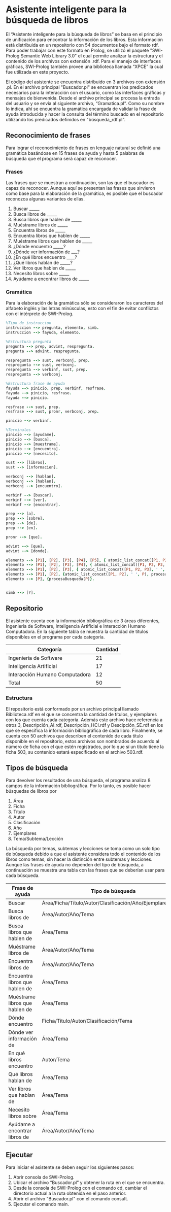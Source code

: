 # Asistente inteligente para la búsqueda de libros

El “Asistente inteligente para la búsqueda de libros” se basa en el principio de unificación para encontrar la información de los libros. Esta información está distribuida en un repositorio con 54 documentos bajo el formato rdf. Para poder trabajar con este formato en Prolog, se utilizó el paquete "SWI-Prolog Semantic Web Library 3.0" el cual permite analizar la estructura y el contenido de los archivos con extensión .rdf. Para el manejo de interfaces gráficas, SWI-Prolog también provee una biblioteca llamada “XPCE” la cual fue utilizada en este proyecto.

El código del asistente se encuentra distribuido en 3 archivos con extensión .pl. En el archivo principal "Buscador.pl" se encuentran los predicados necesarios para la interacción con el usuario, como las interfaces gráficas y mensajes de bienvenida. Desde el archivo principal se procesa la entrada del usuario y se envía al siguiente archivo, “Gramatica.pl”. Como su nombre lo indica, ahí se encuentra la gramática encargada de validar la frase de ayuda introducida y hacer la consulta del término buscado en el repositorio utilizando los predicados definidos en "búsqueda_rdf.pl".

## Reconocimiento de frases

Para lograr el reconocimiento de frases en lenguaje natural se definió una gramática basándose en 15 frases de ayuda y hasta 5 palabras de búsqueda que el programa será capaz de reconocer.

### Frases

Las frases que se muestran a continuación, son las que el buscador es capaz de reconocer. Aunque aquí se presentan las frases que sirvieron como base para la elaboración de la gramática, es posible que el buscador reconozca algunas variantes de ellas.

1. Buscar _____
2. Busca libros de _____
3. Busca libros que hablen de _____
4. Muéstrame libros de _____
5. Encuentra libros de _____
6. Encuentra libros que hablen de _____
7. Muéstrame libros que hablen de _____
8. ¿Dónde encuentro _____?
9. ¿Dónde ver información de ___?
10. ¿En qué libros encuentro ____?
11. ¿Qué libros hablan de _____?
12. Ver libros que hablen de _____
13. Necesito libros sobre _____
14. Ayúdame a encontrar libros de _____

### Gramática

Para la elaboración de la gramática sólo se consideraron los caracteres del alfabeto inglés y las letras minúsculas, esto con el fin de evitar conflictos con el intérprete de SWI-Prolog.

```prolog
%Tipo de instruccion
instruccion --> pregunta, elemento, simb.
instruccion --> fayuda, elemento.

%Estructura pregunta
pregunta --> prep, advint, respregunta.
pregunta --> advint, respregunta. 

respregunta --> sust, verbconj, prep.
respregunta --> sust, verbconj.
respregunta --> verbinf, sust, prep.
respregunta --> verbconj.

%Estructura frase de ayuda
fayuda --> pinicio, prep, verbinf, resfrase.
fayuda --> pinicio, resfrase.
fayuda --> pinicio.

resfrase --> sust, prep.
resfrase --> sust, pronr, verbconj, prep. 

pinicio --> verbinf.

%Terminales
pinicio --> [ayudame].
pinicio --> [busca]. 
pinicio --> [muestrame]. 
pinicio --> [encuentra].
pinicio --> [necesito].

sust --> [libros].
sust --> [informacion].

verbconj --> [hablan].
verbconj --> [hablen].
verbconj --> [encuentro].

verbinf --> [buscar].
verbinf --> [ver].
verbinf --> [encontrar].

prep --> [a].
prep --> [sobre].
prep --> [de]. 
prep --> [en].

pronr --> [que].

advint --> [que].
advint --> [donde].

elemento --> [P1], [P2], [P3], [P4], [P5], { atomic_list_concat([P1, P2, P3, P4, P5], ' ', P), procesaBusqueda(P) }.
elemento --> [P1], [P2], [P3], [P4], { atomic_list_concat([P1, P2, P3, P4], ' ', P), procesaBusqueda(P) }.
elemento --> [P1], [P2], [P3], { atomic_list_concat([P1, P2, P3], ' ', P), procesaBusqueda(P) }.
elemento --> [P1], [P2], {atomic_list_concat([P1, P2], ' ', P), procesaBusqueda(P)}.
elemento --> [P], {procesaBusqueda(P)}.


simb --> [?].
```

## Repositorio

El asistente cuenta con la información bibliográfica de 3 áreas diferentes, Ingeniería de Software, Inteligencia Artificial e Interacción Humano Computadora. En la siguiente tabla se muestra la cantidad de títulos disponibles en el programa por cada categoría.

| Categoría | Cantidad |
| ---- | ---- |
| Ingeniería de Software | 21 |
| Inteligencia Artificial | 17 |
| Interacción Humano Computadora | 12 |
| Total | 50 |

### Estructura

El repositorio está conformado por un archivo principal llamado Biblioteca.rdf en el que se concentra la cantidad de títulos, y ejemplares con los que cuenta cada categoría. Además este archivo hace referencia a otros 3, Descripción_AI.rdf, Descripción_HCI.rdf y Descipción_SE.rdf en los que se especifica la información bibliográfica de cada libro. Finalmente, se cuenta con 50 archivos que describen el contenido de cada título disponible en el repositorio, estos archivos son nombrados de acuerdo al número de ficha con el que estén registrados, por lo que sí un titulo tiene la ficha 503, su contenido estará especificado en el archivo 503.rdf.

## Tipos de búsqueda

Para devolver los resultados de una búsqueda, el programa analiza 8 campos de la información bibliográfica. Por lo tanto, es posible hacer búsquedas de libros por

1. Área
2. Ficha
3. Título
4. Autor
5. Clasificación
6. Año
7. Ejemplares
8. Tema/Subtema/Lección

La búsqueda por temas, subtemas y lecciones se toma como un solo tipo de búsqueda debido a que el asistente considera todo el contenido de los libros como temas, sin hacer la distinción entre subtemas y lecciones. Aunque las frases de ayuda no dependen del tipo de búsqueda, a continuación se muestra una tabla con las frases que se deberían usar para cada búsqueda.

| Frase de ayuda | Tipo de búsqueda |
| ---- | ---- |
| Buscar | Área/Ficha/Título/Autor/Clasificación/Año/Ejemplares/Tema |
| Busca libros de | Área/Autor/Año/Tema |
| Busca libros que hablen de | Área/Tema |
| Muéstrame libros de | Área/Autor/Año/Tema |
| Encuentra libros de | Área/Autor/Año/Tema |
| Encuentra libros que hablen de | Área/Tema |
| Muéstrame libros que hablen de | Área/Tema |
| Dónde encuentro | Ficha/Titulo/Autor/Clasificación/Tema |
| Dónde ver información de | Área/Tema |
| En qué libros encuentro | Autor/Tema |
| Qué libros hablan de | Área/Tema |
| Ver libros que hablan de | Área/Tema |
| Necesito libros sobre | Área/Tema |
| Ayúdame a encontrar libros de | Área/Autor/Año/Tema |

## Ejecutar

Para iniciar el asistente se deben seguir los siguientes pasos:

1. Abrir consola de SWI-Prolog.
2. Ubicar el archivo “Buscador.pl” y obtener la ruta en el que se encuentra.
3. Desde la consola de SWI-Prolog con el comando cd, cambiar el directorio actual a la ruta obtenida en el paso anterior.
4. Abrir el archivo "Buscador.pl" con el comando consult.
5. Ejecutar el comando main.
